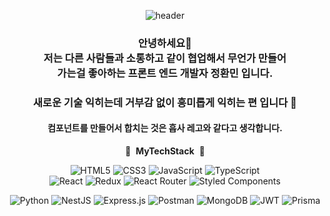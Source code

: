 <div align="center">
  
![header](https://capsule-render.vercel.app/api?type=waving&color=gradient&height=400&section=header&text=Who%20Am%20I?&fontSize=90&)



<!-- Who Am I -->
<h3>
안녕하세요🤗 </br> 
저는 다른 사람들과 
소통하고 같이 협업해서 무언가 만들어 </br> 
가는걸 좋아하는 프론트 엔드 개발자 정환민 입니다. </br>
</h3>



<!-- Tech Stack -->

<h3> 새로운 기술 익히는데 거부감 없이 흥미롭게 익히는 편 입니다 🤩 </h3>
<h4> 컴포넌트를 만들어서 합치는 것은 흡사 레고와 같다고 생각합니다.  </h4>

🌟&nbsp; **MyTechStack** &nbsp;🌟

![HTML5](https://img.shields.io/badge/html5-%23E34F26.svg?style=for-the-badge&logo=html5&logoColor=white) ![CSS3](https://img.shields.io/badge/css3-%231572B6.svg?style=for-the-badge&logo=css3&logoColor=white) ![JavaScript](https://img.shields.io/badge/javascript-%23323330.svg?style=for-the-badge&logo=javascript&logoColor=%23F7DF1E) ![TypeScript](https://img.shields.io/badge/typescript-%23007ACC.svg?style=for-the-badge&logo=typescript&logoColor=white) <br>
![React](https://img.shields.io/badge/react-%2320232a.svg?style=for-the-badge&logo=react&logoColor=%2361DAFB) ![Redux](https://img.shields.io/badge/redux-%23593d88.svg?style=for-the-badge&logo=redux&logoColor=white) ![React Router](https://img.shields.io/badge/React_Router-CA4245?style=for-the-badge&logo=react-router&logoColor=white) ![Styled Components](https://img.shields.io/badge/styled--components-DB7093?style=for-the-badge&logo=styled-components&logoColor=white) 

![Python](https://img.shields.io/badge/python-3670A0?style=for-the-badge&logo=python&logoColor=ffdd54)
![NestJS](https://img.shields.io/badge/nestjs-%23E0234E.svg?style=for-the-badge&logo=nestjs&logoColor=white) ![Express.js](https://img.shields.io/badge/express.js-%23404d59.svg?style=for-the-badge&logo=express&logoColor=%2361DAFB) ![Postman](https://img.shields.io/badge/Postman-FF6C37?style=for-the-badge&logo=postman&logoColor=white) ![MongoDB](https://img.shields.io/badge/MongoDB-%234ea94b.svg?style=for-the-badge&logo=mongodb&logoColor=white) ![JWT](https://img.shields.io/badge/JWT-black?style=for-the-badge&logo=JSON%20web%20tokens)
![Prisma](https://img.shields.io/badge/Prisma-3982CE?style=for-the-badge&logo=Prisma&logoColor=white)


</div>


